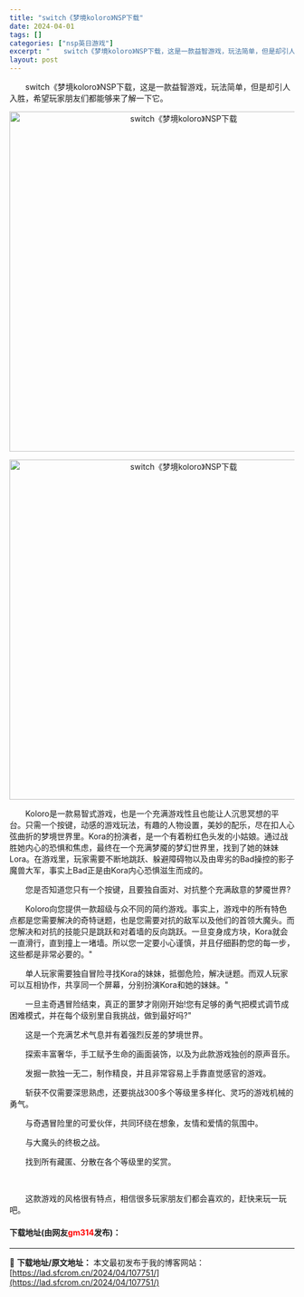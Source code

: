 ```yaml
---
title: "switch《梦境koloro》NSP下载"
date: 2024-04-01
tags: []
categories: ["nsp英日游戏"]
excerpt: "　　switch《梦境koloro》NSP下载，这是一款益智游戏，玩法简单，但是却引人入胜，希望玩家朋友们都能够来了解一下它。 　　Koloro是一款易智式游戏，也是一个充满游戏性且也能让人沉思冥想的平台。只需一个按键，动感的游戏玩法，有趣的人物设置，美妙的配乐，尽在扣人心弦曲折的梦境世界里。Kor&hellip;"
layout: post
---
```


 <p>　　switch《梦境koloro》NSP下载，这是一款益智游戏，玩法简单，但是却引人入胜，希望玩家朋友们都能够来了解一下它。</p> <p align="center"><img align="" border="0" src="https://lad.sfcrom.cn/wp-content/uploads/2024/04/20240401_660a3a2559a2d.webp" width="600" alt="switch《梦境koloro》NSP下载" /></p> <p align="center"><img align="" border="0" src="https://lad.sfcrom.cn/wp-content/uploads/2024/04/20240401_660a3a25b85a4.webp" width="600" alt="switch《梦境koloro》NSP下载" /></p> <p>　　Koloro是一款易智式游戏，也是一个充满游戏性且也能让人沉思冥想的平台。只需一个按键，动感的游戏玩法，有趣的人物设置，美妙的配乐，尽在扣人心弦曲折的梦境世界里。Kora的扮演者，是一个有着粉红色头发的小姑娘。通过战胜她内心的恐惧和焦虑，最终在一个充满梦魇的梦幻世界里，找到了她的妹妹Lora。在游戏里，玩家需要不断地跳跃、躲避障碍物以及由卑劣的Bad操控的影子魔兽大军，事实上Bad正是由Kora内心恐惧滋生而成的。</p> <p>　　您是否知道您只有一个按键，且要独自面对、对抗整个充满敌意的梦魇世界?</p> <p>　　Koloro向您提供一款超级与众不同的简约游戏。事实上，游戏中的所有特色点都是您需要解决的奇特谜题，也是您需要对抗的敌军以及他们的首领大魔头。而您解决和对抗的技能只是跳跃和对着墙的反向跳跃。一旦变身成方块，Kora就会一直滑行，直到撞上一堵墙。所以您一定要小心谨慎，并且仔细斟酌您的每一步，这些都是非常必要的。&quot;</p> <p>　　单人玩家需要独自冒险寻找Kora的妹妹，抵御危险，解决谜题。而双人玩家可以互相协作，共享同一个屏幕，分别扮演Kora和她的妹妹。&quot;</p> <p>　　一旦主奇遇冒险结束，真正的噩梦才刚刚开始!您有足够的勇气把模式调节成困难模式，并在每个级别里自我挑战，做到最好吗?&quot;</p> <p>　　这是一个充满艺术气息并有着强烈反差的梦境世界。</p> <p>　　探索丰富奢华，手工赋予生命的画面装饰，以及为此款游戏独创的原声音乐。</p> <p>　　发掘一款独一无二，制作精良，并且非常容易上手靠直觉感官的游戏。</p> <p>　　斩获不仅需要深思熟虑，还要挑战300多个等级里多样化、灵巧的游戏机械的勇气。</p> <p>　　与奇遇冒险里的可爱伙伴，共同环绕在想象，友情和爱情的氛围中。</p> <p>　　与大魔头的终极之战。</p> <p>　　找到所有藏匿、分散在各个等级里的奖赏。</p> <p>&nbsp;</p> <p>　　这款游戏的风格很有特点，相信很多玩家朋友们都会喜欢的，赶快来玩一玩吧。</p> <p><h4>下载地址(由网友<font color="red">gm314</font>发布)：</h4></p> 

---
📖 **下载地址/原文地址：** 本文最初发布于我的博客网站：[https://lad.sfcrom.cn/2024/04/107751/](https://lad.sfcrom.cn/2024/04/107751/)
